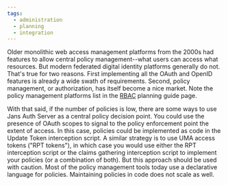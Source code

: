```yaml
---
tags:
  - administration
  - planning
  - integration
---
```


Older monolithic web access management platforms from the 2000s had
features to allow central policy management--what users can access what
resources. But modern federated digital identity platforms generally do not.
That's true for two reasons. First implementing all the OAuth and OpenID
features is already a wide swath of requirements. Second, policy management,
or authorization, has itself become a nice market. Note the policy management
platforms list in the [RBAC](role-based-access-management.md)
planning guide page.

With that said, if the number of policies is low, there are some ways to
use Jans Auth Server as a central policy decision point. You could use the
presence of OAuth scopes to signal to the policy enforcement point the extent
of access. In this case, policies could be implemented as code in the Update
Token interception script. A similar strategy is to use UMA access tokens
("RPT tokens"), in which case you would use either the RPT interception script
or the claims gathering interception script to implement your policies (or a
combination of both).  But this approach should be used with caution. Most
of the policy management tools today use a declarative language for policies.
Maintaining policies in code does not scale as well.

